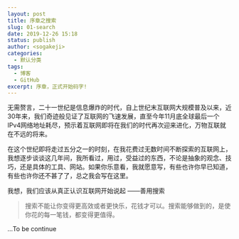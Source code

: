 ```yaml
---
layout: post
title: 序章之搜索
slug: 01-search
date: 2019-12-26 15:18
status: publish
author: <sogakeji>
categories: 
  - 默认分类
tags: 
  - 博客
  - GitHub
excerpt: 序章，正式开始码字!
---
```

无需赘言，二十一世纪是信息爆炸的时代，自上世纪末互联网大规模普及以来，近30年来，我们奇迹般见证了互联网的飞速发展，直至今年11月底全球最后一个IPv4网络地址耗尽，预示着互联网即将在我们的时代再次迎来进化，万物互联就在不远的将来。

在这个世纪即将走过五分之一的时刻，在我花费过无数时间不断探索的互联网上，我想逐步谈谈这几年间，我所看过，用过，受益过的东西，不论是抽象的观念、技巧，还是具体的工具、网站。如果你乐意看，我就愿意写，有些也许你早已知道，有些也许你还不甚了了，总之我会写在这里。

我想，我们应该从真正认识互联网开始说起 ——善用搜索

> 搜索不能让你变得更高效或者更快乐，花钱才可以。搜索能够做到的，是使你花的每一笔钱，都变得更值得。

...To be continue
